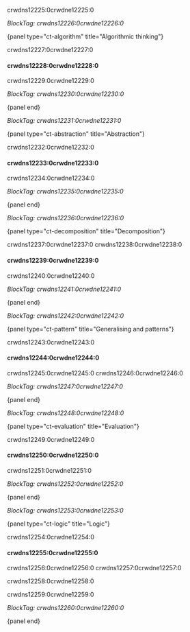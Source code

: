 crwdns12225:0crwdne12225:0

*BlockTag: crwdns12226:0crwdne12226:0*

{panel type="ct-algorithm" title="Algorithmic thinking"}

crwdns12227:0crwdne12227:0

#### crwdns12228:0crwdne12228:0

crwdns12229:0crwdne12229:0

*BlockTag: crwdns12230:0crwdne12230:0*

{panel end}

*BlockTag: crwdns12231:0crwdne12231:0*

{panel type="ct-abstraction" title="Abstraction"}

crwdns12232:0crwdne12232:0

#### crwdns12233:0crwdne12233:0

crwdns12234:0crwdne12234:0

*BlockTag: crwdns12235:0crwdne12235:0*

{panel end}

*BlockTag: crwdns12236:0crwdne12236:0*

{panel type="ct-decomposition" title="Decomposition"}

crwdns12237:0crwdne12237:0 crwdns12238:0crwdne12238:0

#### crwdns12239:0crwdne12239:0

crwdns12240:0crwdne12240:0

*BlockTag: crwdns12241:0crwdne12241:0*

{panel end}

*BlockTag: crwdns12242:0crwdne12242:0*

{panel type="ct-pattern" title="Generalising and patterns"}

crwdns12243:0crwdne12243:0

#### crwdns12244:0crwdne12244:0

crwdns12245:0crwdne12245:0 crwdns12246:0crwdne12246:0

*BlockTag: crwdns12247:0crwdne12247:0*

{panel end}

*BlockTag: crwdns12248:0crwdne12248:0*

{panel type="ct-evaluation" title="Evaluation"}

crwdns12249:0crwdne12249:0

#### crwdns12250:0crwdne12250:0

crwdns12251:0crwdne12251:0

*BlockTag: crwdns12252:0crwdne12252:0*

{panel end}

*BlockTag: crwdns12253:0crwdne12253:0*

{panel type="ct-logic" title="Logic"}

crwdns12254:0crwdne12254:0

#### crwdns12255:0crwdne12255:0

crwdns12256:0crwdne12256:0 crwdns12257:0crwdne12257:0

crwdns12258:0crwdne12258:0

crwdns12259:0crwdne12259:0

*BlockTag: crwdns12260:0crwdne12260:0*

{panel end}